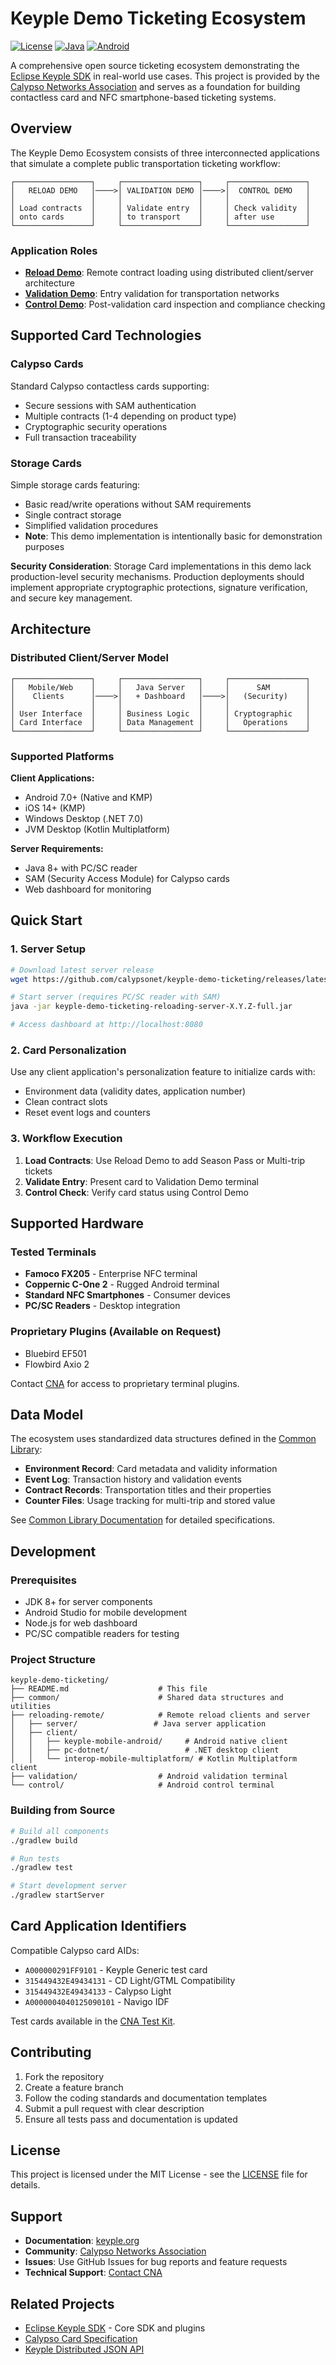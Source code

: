 # Keyple Demo Ticketing Ecosystem

[![License](https://img.shields.io/badge/license-MIT-blue.svg)](LICENSE)
[![Java](https://img.shields.io/badge/java-8%2B-orange.svg)](https://openjdk.java.net/)
[![Android](https://img.shields.io/badge/android-7.0%2B-green.svg)](https://developer.android.com/)

A comprehensive open source ticketing ecosystem demonstrating the [Eclipse Keyple SDK](https://keyple.org) in real-world use cases. This project is provided by the [Calypso Networks Association](https://calypsonet.org) and serves as a foundation for building contactless card and NFC smartphone-based ticketing systems.

## Overview

The Keyple Demo Ecosystem consists of three interconnected applications that simulate a complete public transportation ticketing workflow:

```
┌─────────────────┐     ┌─────────────────┐     ┌─────────────────┐
│   RELOAD DEMO   │────>│ VALIDATION DEMO │────>│  CONTROL DEMO   │
│                 │     │                 │     │                 │
│ Load contracts  │     │ Validate entry  │     │ Check validity  │
│ onto cards      │     │ to transport    │     │ after use       │
└─────────────────┘     └─────────────────┘     └─────────────────┘
```

### Application Roles

- **[Reload Demo](src/reloading-remote/)**: Remote contract loading using distributed client/server architecture
- **[Validation Demo](src/validation/)**: Entry validation for transportation networks
- **[Control Demo](src/control/)**: Post-validation card inspection and compliance checking

## Supported Card Technologies

### Calypso Cards
Standard Calypso contactless cards supporting:
- Secure sessions with SAM authentication
- Multiple contracts (1-4 depending on product type)
- Cryptographic security operations
- Full transaction traceability

### Storage Cards
Simple storage cards featuring:
- Basic read/write operations without SAM requirements
- Single contract storage
- Simplified validation procedures
- **Note**: This demo implementation is intentionally basic for demonstration purposes

**Security Consideration**: Storage Card implementations in this demo lack production-level security mechanisms. Production deployments should implement appropriate cryptographic protections, signature verification, and secure key management.

## Architecture

### Distributed Client/Server Model
```
┌─────────────────┐     ┌─────────────────┐     ┌─────────────────┐
│   Mobile/Web    │     │   Java Server   │     │      SAM        │
│    Clients      │────>│   + Dashboard   │────>│   (Security)    │
│                 │     │                 │     │                 │
│ User Interface  │     │ Business Logic  │     │ Cryptographic   │
│ Card Interface  │     │ Data Management │     │   Operations    │
└─────────────────┘     └─────────────────┘     └─────────────────┘
```

### Supported Platforms

**Client Applications:**
- Android 7.0+ (Native and KMP)
- iOS 14+ (KMP)
- Windows Desktop (.NET 7.0)
- JVM Desktop (Kotlin Multiplatform)

**Server Requirements:**
- Java 8+ with PC/SC reader
- SAM (Security Access Module) for Calypso cards
- Web dashboard for monitoring

## Quick Start

### 1. Server Setup
```bash
# Download latest server release
wget https://github.com/calypsonet/keyple-demo-ticketing/releases/latest

# Start server (requires PC/SC reader with SAM)
java -jar keyple-demo-ticketing-reloading-server-X.Y.Z-full.jar

# Access dashboard at http://localhost:8080
```

### 2. Card Personalization
Use any client application's personalization feature to initialize cards with:
- Environment data (validity dates, application number)
- Clean contract slots
- Reset event logs and counters

### 3. Workflow Execution
1. **Load Contracts**: Use Reload Demo to add Season Pass or Multi-trip tickets
2. **Validate Entry**: Present card to Validation Demo terminal
3. **Control Check**: Verify card status using Control Demo

## Supported Hardware

### Tested Terminals
- **Famoco FX205** - Enterprise NFC terminal
- **Coppernic C-One 2** - Rugged Android terminal
- **Standard NFC Smartphones** - Consumer devices
- **PC/SC Readers** - Desktop integration

### Proprietary Plugins (Available on Request)
- Bluebird EF501
- Flowbird Axio 2

Contact [CNA](https://calypsonet.org/contact-us/) for access to proprietary terminal plugins.

## Data Model

The ecosystem uses standardized data structures defined in the [Common Library](src/common/):

- **Environment Record**: Card metadata and validity information
- **Event Log**: Transaction history and validation events
- **Contract Records**: Transportation titles and their properties
- **Counter Files**: Usage tracking for multi-trip and stored value

See [Common Library Documentation](src/common/README.md) for detailed specifications.

## Development

### Prerequisites
- JDK 8+ for server components
- Android Studio for mobile development
- Node.js for web dashboard
- PC/SC compatible readers for testing

### Project Structure
```
keyple-demo-ticketing/
├── README.md                    # This file
├── common/                      # Shared data structures and utilities
├── reloading-remote/            # Remote reload clients and server
│   ├── server/                 # Java server application
│   ├── client/
│   │   ├── keyple-mobile-android/     # Android native client
│   │   ├── pc-dotnet/                 # .NET desktop client  
│   │   └── interop-mobile-multiplatform/ # Kotlin Multiplatform client
├── validation/                  # Android validation terminal
└── control/                     # Android control terminal
```

### Building from Source
```bash
# Build all components
./gradlew build

# Run tests
./gradlew test

# Start development server
./gradlew startServer
```

## Card Application Identifiers

Compatible Calypso card AIDs:
- `A000000291FF9101` - Keyple Generic test card
- `315449432E49434131` - CD Light/GTML Compatibility
- `315449432E49434133` - Calypso Light
- `A0000004040125090101` - Navigo IDF

Test cards available in the [CNA Test Kit](https://calypsonet.org/technical-support-documentation/).

## Contributing

1. Fork the repository
2. Create a feature branch
3. Follow the coding standards and documentation templates
4. Submit a pull request with clear description
5. Ensure all tests pass and documentation is updated

## License

This project is licensed under the MIT License - see the [LICENSE](LICENSE) file for details.

## Support

- **Documentation**: [keyple.org](https://keyple.org)
- **Community**: [Calypso Networks Association](https://calypsonet.org)
- **Issues**: Use GitHub Issues for bug reports and feature requests
- **Technical Support**: [Contact CNA](https://calypsonet.org/contact-us/)

## Related Projects

- [Eclipse Keyple SDK](https://keyple.org) - Core SDK and plugins
- [Calypso Card Specification](https://calypsonet.org/technical-specifications/)
- [Keyple Distributed JSON API](https://keyple.org/learn/user-guide/distributed-json-api-1-0/)